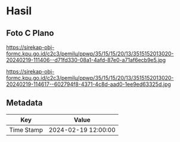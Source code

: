 # Hasil

## Foto C Plano

https://sirekap-obj-formc.kpu.go.id/c2c3/pemilu/ppwp/35/15/15/20/13/3515152013020-20240219-111406--d71fd330-08a1-4afd-87e0-a71af6ecb9e5.jpg

https://sirekap-obj-formc.kpu.go.id/c2c3/pemilu/ppwp/35/15/15/20/13/3515152013020-20240219-114617--602794f8-4371-4c8d-aad0-1ee9ed63325d.jpg


## Metadata

| Key        | Value               |
| ---------- | ------------------- |
| Time Stamp | 2024-02-19 12:00:00 |




